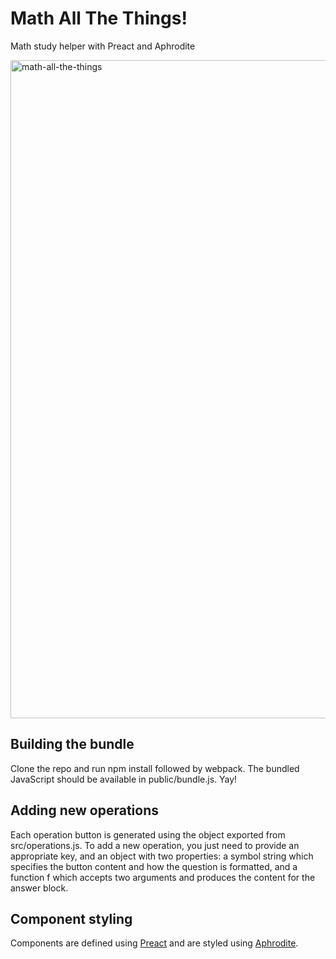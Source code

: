 # Math All The Things!
Math study helper with Preact and Aphrodite

<img width="1053" alt="math-all-the-things" src="https://cloud.githubusercontent.com/assets/5611966/26362024/c33fccd0-3faa-11e7-9f8e-4a41f4e99390.png">

## Building the bundle
Clone the repo and run npm install followed by webpack. The bundled JavaScript should be available in public/bundle.js. Yay!

## Adding new operations
Each operation button is generated using the object exported from src/operations.js. To add a new operation, you just need to provide an appropriate key, and an object with two properties: a symbol string which specifies the button content and how the question is formatted, and a function f which accepts two arguments and produces the content for the answer block.

## Component styling
Components are defined using [Preact](https://preactjs.com/) and are styled using [Aphrodite](https://github.com/Khan/aphrodite).
